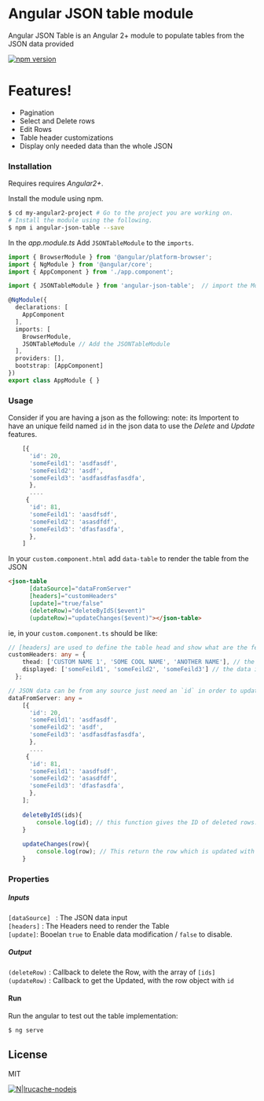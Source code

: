 # Angular JSON table module

Angular JSON Table is an Angular 2+ module to populate tables from the JSON data provided

[![npm version](https://badge.fury.io/js/angular-json-table.svg)](https://badge.fury.io/js/angular-json-table)

# Features!
  - Pagination
  - Select and Delete rows
  - Edit Rows
  - Table header customizations
  - Display only needed data than the whole JSON




### Installation

Requires requires *Angular2+*.

Install the module using npm.

```sh
$ cd my-angular2-project # Go to the project you are working on.
# Install the module using the following.
$ npm i angular-json-table --save
```

In the *app.module.ts*
Add ```JSONTableModule``` to the ```imports```.

```ts
import { BrowserModule } from '@angular/platform-browser';
import { NgModule } from '@angular/core';
import { AppComponent } from './app.component';

import { JSONTableModule } from 'angular-json-table';  // import the Module.

@NgModule({
  declarations: [
    AppComponent
  ],
  imports: [
    BrowserModule,
    JSONTableModule // Add the JSONTableModule
  ],
  providers: [],
  bootstrap: [AppComponent]
})
export class AppModule { }
```

### Usage

Consider if you are having a json as the following:
note: its Importent to have an unique feild named  ```id``` in the json data to use the *Delete* and *Update* features.

```js
    [{
      'id': 20,
      'someFeild1': 'asdfasdf',
      'someFeild2': 'asdf',
      'someFeild3': 'asdfasdfasfasdfa',
      },
      ....
     {
      'id': 81,
      'someFeild1': 'aasdfsdf',
      'someFeild2': 'asasdfdf',
      'someFeild3': 'dfasfasdfa',
      }, 
    ]
```

In your ```custom.component.html``` add ```data-table``` to render the table from the JSON

```html
<json-table 
      [dataSource]="dataFromServer"
      [headers]="customHeaders"
      [update]="true/false"
      (deleteRow)="deleteByIdS($event)"
      (updateRow)="updateChanges($event)"></json-table>
```

ie, in your ```custom.component.ts```  should be like:

```ts
// [headers] are used to define the table head and show what are the feilds required.
customHeaders: any = {
    thead: ['CUSTOM NAME 1', 'SOME COOL NAME', 'ANOTHER NAME'], // the Column Name in table head.
    displayed: ['someFeild1', 'someFeild2', 'someFeild3'] // the data it should populate in table.
  };

// JSON data can be from any source just need an `id` in order to update and delete. 
dataFromServer: any =
    [{
      'id': 20,
      'someFeild1': 'asdfasdf',
      'someFeild2': 'asdf',
      'someFeild3': 'asdfasdfasfasdfa',
      },
      ....
     {
      'id': 81,
      'someFeild1': 'aasdfsdf',
      'someFeild2': 'asasdfdf',
      'someFeild3': 'dfasfasdfa',
      }, 
    ];
    
    deleteByIdS(ids){
        console.log(id); // this function gives the ID of deleted rows.. as an array
    }
    
    updateChanges(row){
        console.log(row); // This return the row which is updated with the id.
    }
```
### Properties
##### Inputs
```[dataSource] ``` : The JSON data input <br>
```[headers]``` : The Headers need to render the Table <br>
```[update]```: Booelan ```true``` to Enable data modification / ```false``` to disable.<br>

##### Output
```(deleteRow)``` :  Callback to delete the Row, with the array of `[ids]`<br>
```(updateRow)``` : Callback to get the Updated, with the row object with ```id```<br>

#### Run
Run the angular to test out the table implementation:
```sh
$ ng serve
```



License
----

MIT

[![N|lrucache-nodejs](https://img.shields.io/badge/with%20🖤-%20Siv%20S-red.svg?longCache=true&style=popout-square)](https://sivsivsree.github.io)
